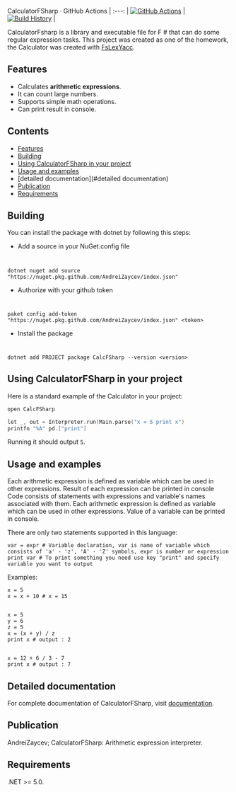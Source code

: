 CalculatorFSharp
&middot;
GitHub Actions |
:---: |
[![GitHub Actions](https://github.com/AndreiZaycev/CalculatorFSharp/workflows/Build%20master/badge.svg)](https://github.com/AndreiZaycev/CalculatorFSharp/actions?query=branch%3Amaster) |
[![Build History](https://buildstats.info/github/chart/AndreiZaycev/CalculatorFSharp)](https://github.com/AndreiZaycev/CalculatorFSharp/actions?query=branch%3Amaster) |


CalculatorFsharp is a library and executable file for F # that can do some regular expression tasks. This project was created as one of the homework, 
the Calculator was created with [FsLexYacc](https://github.com/fsprojects/FsLexYacc).

## Features
* Calculates **arithmetic expressions**.
* It can count large numbers.
* Supports simple math operations.
* Can print result in console.

## Contents
- [Features](#features)
- [Building](#building)
- [Using CalculatorFSharp in your project](#using-calculatorfsharp-in-your-project)
- [Usage and examples](#usage-and-examples)
- [detailed documentation](#detailed documentation)
- [Publication](#publication)
- [Requirements](#requirements)


## Building

You can install the package with dotnet by following this steps:

* Add a source in your NuGet.config file
#
	dotnet nuget add source "https://nuget.pkg.github.com/AndreiZaycev/index.json"
* Authorize with your github token
#
	paket config add-token "https://nuget.pkg.github.com/AndreiZaycev/index.json" <token>
* Install the package
#
	dotnet add PROJECT package CalcFSharp --version <version>

## Using CalculatorFSharp in your project
Here is a standard example of the Calculator in your project:

```cpp
open CalcFSharp

let _, out = Interpreter.run(Main.parse("x = 5 print x")
printfn "%A" pd.["print"] 
```

Running it should output `5`.


## Usage and examples
Each arithmetic expression is defined as variable which can be used in other expressions. Result of each expression can be printed in console Code consists of statements with expressions and variable's names associated with them. Each arithmetic expression is defined as variable which can be used in other expressions. Value of a variable can be printed in console.

There are only two statements supported in this language:

	var = expr # Variable declaration, var is name of variable which consists of 'a' - 'z', 'A' - 'Z' symbols, expr is number or expression
	print var # To print something you need use key "print" and specify variable you want to output

Examples:

	x = 5 
	x = x + 10 # x = 15


	x = 5
	y = 6
	z = 5 
	x = (x + y) / z 
	print x # output : 2


	x = 12 + 6 / 3 - 7
	print x # output : 7


## Detailed documentation

For complete documentation of CalculatorFSharp, visit [documentation](https://AndreiZaycev.github.io/CalculatorFSharp/).

## Publication

AndreiZaycev; CalculatorFSharp: Arithmetic expression interpreter.

## Requirements

.NET >= 5.0.
